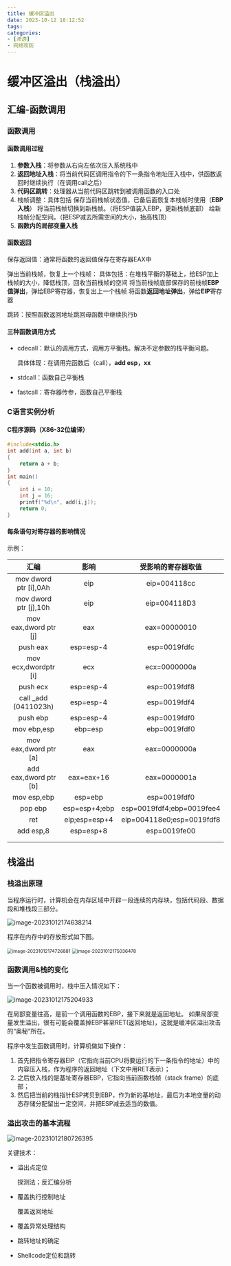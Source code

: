 ```yaml
---
title: 缓冲区溢出
date: 2023-10-12 18:12:52
tags:
categories:
- [渗透]
- 网络攻防
---
```


# 缓冲区溢出（栈溢出）

## 汇编-函数调用

### 函数调用

#### 函数调用过程

1.   **参数入栈**：将参数从右向左依次压入系统栈中
2.   **返回地址入栈**：将当前代码区调用指令的下一条指令地址压入栈中，供函数返回时继续执行（在调用call之后）
3.   **代码区跳转**：处理器从当前代码区跳转到被调用函数的入口处
4.   栈帧调整：具体包括
     保存当前栈帧状态值，已备后面恢复本栈帧时使用（**EBP入栈**）
     将当前栈帧切换到新栈帧。（将ESP值装入EBP，更新栈帧底部）
     给新栈帧分配空间。（把ESP减去所需空间的大小，抬高栈顶）
5.   **函数内的局部变量入栈**

#### 函数返回

保存返回值：通常将函数的返回值保存在寄存器EAX中

弹出当前栈帧，恢复上一个栈帧：
具体包括：在堆栈平衡的基础上，给ESP加上栈帧的大小，降低栈顶，回收当前栈帧的空间
将当前栈帧底部保存的前栈帧**EBP值弹出**，弹给EBP寄存器，恢复出上一个栈帧
将函数**返回地址弹出**，弹给**EIP**寄存器

 跳转：按照函数返回地址跳回母函数中继续执行b

#### 三种函数调用方式

- cdecall：默认的调用方式，调用方平衡栈。解决不定参数的栈平衡问题。

  具体体现：在调用完函数后（call），**add esp，xx**

- stdcall：函数自己平衡栈

- fastcall：寄存器传参，函数自己平衡栈


### C语言实例分析

#### C程序源码（X86-32位编译）

```c
#include<stdio.h>
int add(int a, int b)
{
	return a + b;
}
int main()
{
	int i = 10;
	int j = 16;
	printf("%d\n", add(i,j));
	return 0;
}
```



#### 每条语句对寄存器的影响情况

示例：

|         汇编          |     影响      |    受影响的寄存器取值     |
| :-------------------: | :-----------: | :-----------------------: |
| mov dword ptr [i],0Ah |      eip      |       eip=004118cc        |
| mov dword ptr [j],10h |      eip      |       eip=004118D3        |
| mov eax,dword ptr [j] |      eax      |       eax=00000010        |
|       push eax        |   esp=esp-4   |       esp=0019fdfc        |
| mov ecx,dwordptr [i]  |      ecx      |       ecx=0000000a        |
|       push ecx        |   esp=esp-4   |       esp=0019fdf8        |
| call _add (0411023h)  |   esp=esp-4   |       esp=0019fdf4        |
|       push ebp        |   esp=esp-4   |       esp=0019fdf0        |
|      mov ebp,esp      |    ebp=esp    |       ebp=0019fdf0        |
| mov eax,dword ptr [a] |      eax      |       eax=0000000a        |
| add eax,dword ptr [b] |  eax=eax+16   |       eax=0000001a        |
|      mov esp,ebp      |    esp=ebp    |       esp=0019fdf0        |
|        pop ebp        | esp=esp+4;ebp | esp=0019fdf4;ebp=0019fee4 |
|          ret          | eip;esp=esp+4 | eip=004118e0;esp=0019fdf8 |
|       add esp,8       |   esp=esp+8   |       esp=0019fe00        |
|                       |               |                           |
|                       |               |                           |

## 栈溢出

### 栈溢出原理

当程序运行时，计算机会在内存区域中开辟一段连续的内存块，包括代码段、数据段和堆栈段三部分。

![image-20231012174638214](https://s2.loli.net/2023/10/12/1YpmFTXMvhksjLx.png)

程序在内存中的存放形式如下图。

<img src="https://s2.loli.net/2023/10/12/lfHpyKtexSC4oq1.png" alt="image-20231012174726881" style="zoom: 75%;" />

<img src="https://s2.loli.net/2023/10/12/NxS5aRwYLUHsAuv.png" alt="image-20231012175036478" style="zoom:75%;" />

### 函数调用&栈的变化

当一个函数被调用时，栈中压入情况如下：

![image-20231012175204933](https://s2.loli.net/2023/10/12/YxiulWDVBF9fSZw.png)

在局部变量往高，是前一个调用函数的EBP，接下来就是返回地址。 如果局部变量发生溢出，很有可能会覆盖掉EBP甚至RET(返回地址)，这就是缓冲区溢出攻击的“奥秘”所在。 

程序中发生函数调用时，计算机做如下操作：

1. 首先把指令寄存器EIP（它指向当前CPU将要运行的下一条指令的地址）中的内容压入栈，作为程序的返回地址（下文中用RET表示）；
2. 之后放入栈的是基址寄存器EBP，它指向当前函数栈帧（stack frame）的底部；
3. 然后把当前的栈指针ESP拷贝到EBP，作为新的基地址，最后为本地变量的动态存储分配留出一定空间，并把ESP减去适当的数值。

### 溢出攻击的基本流程

![image-20231012180726395](https://s2.loli.net/2023/10/12/hQ2SNwo9XJYKskO.png)

关键技术：

- 溢出点定位

  探测法；反汇编分析

- 覆盖执行控制地址

  覆盖返回地址

- 覆盖异常处理结构

- 跳转地址的确定

- Shellcode定位和跳转